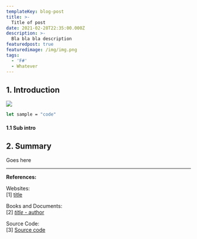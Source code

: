 ```yaml
---
templateKey: blog-post
title: >-
  Title of post
date: 2021-02-28T22:35:00.000Z
description: >-
  Bla bla bla description
featuredpost: true
featuredimage: /img/img.png
tags:
  - 'F#'
  - Whatever
---
```

## 1. Introduction


![](/img/inline-image.png)
```fsharp
let sample = "code"
```

#### 1.1 Sub intro


## 2. Summary
Goes here

- - -
<b>References:</b><br/>

Websites: <br/>
[1] [title](https://google.com) <br/>

Books and Documents: <br/>
[2] [*title* - author](https://google.com) <br/>

Source Code: <br/>
[3] [Source code](https://github.com/marcingolenia)<br/>